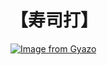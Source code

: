 # 【寿司打】 #

[![Image from Gyazo](https://i.gyazo.com/cbeb92e3671aa513ce7975a0f39f234f.jpg)](https://gyazo.com/cbeb92e3671aa513ce7975a0f39f234f)
